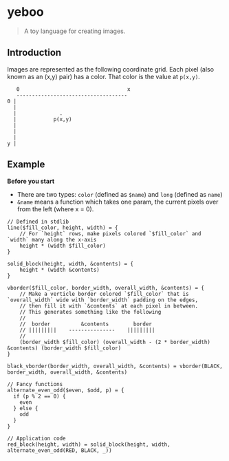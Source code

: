 # yeboo

> A toy language for creating images.

## Introduction

Images are represented as the following coordinate grid. Each pixel (also known as an (x,y) pair) has a color. That color is the value at `p(x,y)`.

       0                                   x
       ------------------------------------
    0 |
      |
      |              .
      |            p(x,y)
      |
      |
      |
    y |

## Example

__Before you start__

- There are two types: `color` (defined as `$name`) and `long` (defined as `name`)
- `&name` means a function which takes one param, the current pixels over from the left (where x = 0).

```
// Defined in stdlib
line($fill_color, height, width) = {
    // For `height` rows, make pixels colored `$fill_color` and `width` many along the x-axis
    height * (width $fill_color)
}

solid_block(height, width, &contents) = {
    height * (width &contents)
}

vborder($fill_color, border_width, overall_width, &contents) = {
    // Make a verticle border colored `$fill_color` that is `overall_width` wide with `border_width` padding on the edges,
    // then fill it with `&contents` at each pixel in between.
    // This generates something like the following
    //
    //  border          &contents        border
    // |||||||||    ---------------    |||||||||
    //
    (border_width $fill_color) (overall_width - (2 * border_width) &contents) (border_width $fill_color)
}

black_vborder(border_width, overall_width, &contents) = vborder(BLACK, border_width, overall_width, &contents)

// Fancy functions
alternate_even_odd($even, $odd, p) = {
  if (p % 2 == 0) {
    even
  } else {
    odd
  }
}

// Application code
red_block(height, width) = solid_block(height, width, alternate_even_odd(RED, BLACK, _))
```

